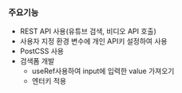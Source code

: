 ### 주요기능
- REST API 사용(유튜브 검색, 비디오 API 호출)
- 사용자 지정 환경 변수에 개인 API키 설정하여 사용
- PostCSS 사용
- 검색폼 개발
  - useRef사용하여 input에 입력한 value 가져오기
  - 엔터키 적용
